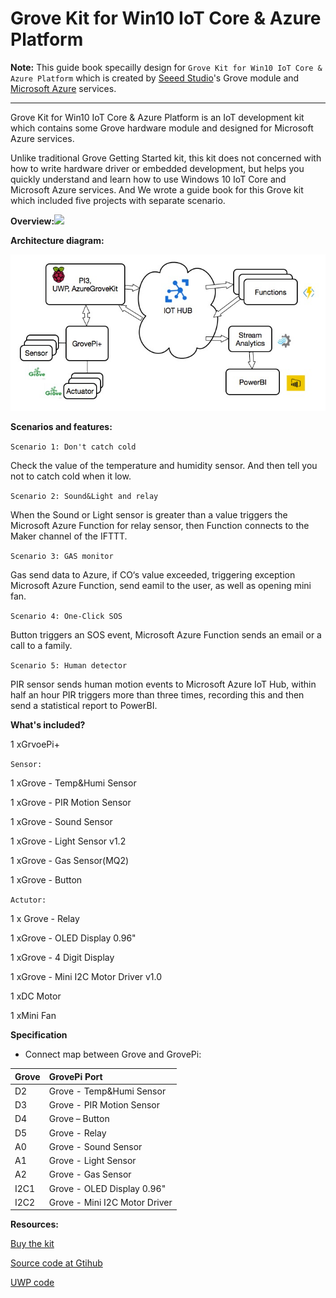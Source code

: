 # Grove Kit for Win10 IoT Core & Azure Platform

**Note:** This guide book specailly design for `Grove Kit for Win10 IoT Core & Azure Platform` which is created by [Seeed Studio](http://seeed.cc)'s Grove module and [Microsoft Azure](http://azure.microsoft.com) services.

---

Grove Kit for Win10 IoT Core & Azure Platform is an IoT development kit which contains some Grove hardware module and  designed for Microsoft Azure services.

Unlike traditional Grove Getting Started kit, this kit does not concerned with how to write hardware driver or embedded development, but helps you quickly understand and learn how to use Windows 10 IoT Core and Microsoft Azure services. And We wrote a guide book for this Grove kit which included five projects with separate scenario.

**Overview:**![](https://raw.githubusercontent.com/Seeed-Studio/AzureGroveKit/master/physical.jpg)

**Architecture diagram:**

![](/assets/diagram.png)

**Scenarios and features:**

`Scenario 1: Don't catch cold`

Check the value of the temperature and humidity sensor. And then tell you not to catch cold when it low.

`Scenario 2: Sound&Light and relay`

When the Sound or Light sensor is greater than a value triggers the Microsoft Azure Function for relay sensor, then Function connects to the Maker channel of the IFTTT.

`Scenario 3: GAS monitor`

Gas send data to Azure, if CO‘s value exceeded, triggering exception Microsoft Azure Function, send eamil to the user, as well as opening mini fan.

`Scenario 4: One-Click SOS`

Button triggers an SOS event, Microsoft Azure Function sends an email or a call to a family.

`Scenario 5: Human detector`

PIR sensor sends human motion events to Microsoft Azure IoT Hub, within half an hour PIR triggers more than three times, recording this and then send a statistical report to PowerBI.

**What's included?**

1 xGrvoePi+

`Sensor:`

1 xGrove - Temp&Humi Sensor

1 xGrove - PIR Motion Sensor

1 xGrove - Sound Sensor

1 xGrove - Light Sensor v1.2

1 xGrove - Gas Sensor\(MQ2\)

1 xGrove - Button

`Actutor:`

1 x Grove - Relay

1 xGrove - OLED Display 0.96"

1 xGrove - 4 Digit Display

1 xGrove - Mini I2C Motor Driver v1.0

1 xDC Motor

1 xMini Fan

**Specification**

* Connect map between Grove and GrovePi:

| Grove | GrovePi Port |
| :--- | :--- |
| D2 | Grove - Temp&Humi Sensor |
| D3 | Grove - PIR Motion Sensor |
| D4 | Grove – Button |
| D5 | Grove - Relay |
| A0 | Grove - Sound Sensor |
| A1 | Grove - Light Sensor |
| A2 | Grove - Gas Sensor |
| I2C1 | Grove - OLED Display 0.96" |
| I2C2 | Grove - Mini I2C Motor Driver |

**Resources:**

[Buy the kit](http://seeedstuido.com)

[Source code at Gtihub](https://github.com/Seeed-Studio/AzureGroveKit)

[UWP code](https://github.com/Seeed-Studio/AzureGroveKit/tree/master/UWP)

